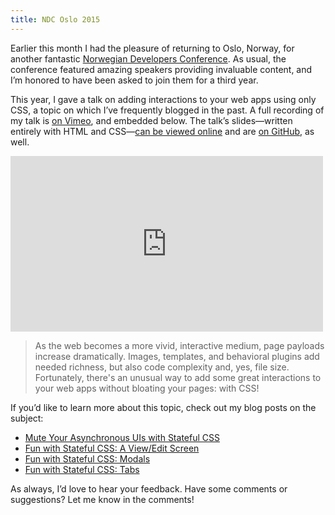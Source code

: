 ```yaml
---
title: NDC Oslo 2015
---
```


Earlier this month I had the pleasure of returning to Oslo, Norway, for another fantastic [Norwegian Developers Conference](http://www.ndcoslo.com/). As usual, the conference featured amazing speakers providing invaluable content, and I’m honored to have been asked to join them for a third year.

This year, I gave a talk on adding interactions to your web apps using only CSS, a topic on which I’ve frequently blogged in the past. A full recording of my talk is [on Vimeo](https://vimeo.com/131410261), and embedded below. The talk’s slides—written entirely with HTML and CSS—[can be viewed online](http://timgthomas.github.io/stateful-css-slides/) and are [on GitHub](https://github.com/TimGThomas/stateful-css-slides), as well.

<iframe src="https://player.vimeo.com/video/131410261?title=0&amp;color=35aba5" width="500" height="281" frameborder="0" webkitAllowFullScreen="webkitAllowFullScreen" mozallowfullscreen="mozallowfullscreen" allowFullScreen="allowFullScreen"> </iframe>

> As the web becomes a more vivid, interactive medium, page payloads increase dramatically. Images, templates, and behavioral plugins add needed richness, but also code complexity and, yes, file size. Fortunately, there's an unusual way to add some great interactions to your web apps without bloating your pages: with CSS!

If you’d like to learn more about this topic, check out my blog posts on the subject:

* [Mute Your Asynchronous UIs with Stateful CSS](/2012/05/mute-your-asynchronous-uis-with-stateful-css/)
* [Fun with Stateful CSS: A View/Edit Screen](/2013/10/fun-with-stateful-css-a-view-edit-screen/)
* [Fun with Stateful CSS: Modals](/2013/10/fun-with-stateful-css-modals/)
* [Fun with Stateful CSS: Tabs](/2013/10/fun-with-stateful-css-tabs/)

As always, I’d love to hear your feedback. Have some comments or suggestions? Let me know in the comments!
